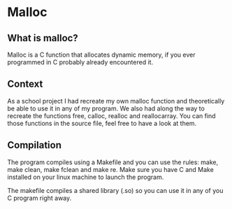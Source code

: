 # Malloc
## What is malloc?
Malloc is a C function that allocates dynamic memory, if you ever programmed in C probably already encountered it.

## Context
As a school project I had recreate my own malloc function and theoretically be able to use it in any of my program. We also had along the way to recreate the functions free, calloc, realloc and reallocarray. You can find those functions in the source file, feel free to have a look at them.

## Compilation
The program compiles using a Makefile and you can use the rules: make, make clean, make fclean and make re. Make sure you have C and Make installed on your linux machine to launch the program.

The makefile compiles a shared library (.so) so you can use it in any of you C program right away.